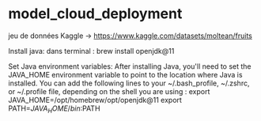 # model_cloud_deployment


jeu de données Kaggle -> https://www.kaggle.com/datasets/moltean/fruits



Install java:
dans terminal : brew install openjdk@11

Set Java environment variables:
After installing Java, you'll need to set the JAVA_HOME environment variable to point to the location where Java is installed. You can add the following lines to your ~/.bash_profile, ~/.zshrc, or ~/.profile file, depending on the shell you are using : 
export JAVA_HOME=/opt/homebrew/opt/openjdk@11
export PATH=$JAVA_HOME/bin:$PATH